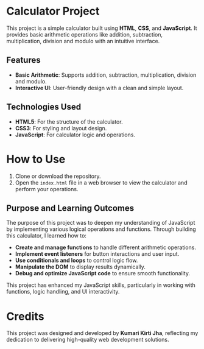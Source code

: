 # Calculator Project

This project is a simple calculator built using **HTML**, **CSS**, and **JavaScript**. It provides basic arithmetic operations like addition, subtraction, multiplication, division and modulo with an intuitive interface.

## Features

- **Basic Arithmetic**: Supports addition, subtraction, multiplication, division and modulo.
- **Interactive UI**: User-friendly design with a clean and simple layout.

## Technologies Used

- **HTML5**: For the structure of the calculator.
- **CSS3**: For styling and layout design.
- **JavaScript**: For calculator logic and operations.

# How to Use

1. Clone or download the repository.
2. Open the `index.html` file in a web browser to view the calculator and perform your operations.


## Purpose and Learning Outcomes

The purpose of this project was to deepen my understanding of JavaScript by implementing various logical operations and functions. Through building this calculator, I learned how to:

- **Create and manage functions** to handle different arithmetic operations.
- **Implement event listeners** for button interactions and user input.
- **Use conditionals and loops** to control logic flow.
- **Manipulate the DOM** to display results dynamically.
- **Debug and optimize JavaScript code** to ensure smooth functionality.

This project has enhanced my JavaScript skills, particularly in working with functions, logic handling, and UI interactivity.


# Credits

This project was designed and developed by **Kumari Kirti Jha**, reflecting my dedication to delivering high-quality web development solutions.

